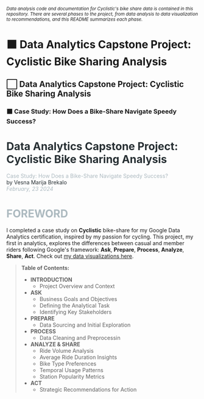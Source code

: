 <sub>*Data analysis code and documentation for Cyclistic's bike share data is contained in this repository.
There are several phases to the project, from data analysis to data visualization to recommendations, and this README summarizes each phase.*</sub>

# :black_large_square: Data Analytics Capstone Project: Cyclistic Bike Sharing Analysis
## :white_large_square: Data Analytics Capstone Project: Cyclistic Bike Sharing Analysis
### :black_large_square: Case Study: How Does a Bike-Share Navigate Speedy Success?




<h1 style="color: #272f33;">Data Analytics Capstone Project: Cyclistic Bike Sharing Analysis</h1>
<font color="#adbac0">Case Study: How Does a Bike-Share Navigate Speedy Success?</font><br>
<font style="color: #272f33;">by Vesna Marija Brekalo</font><br>
<i><font color="#adbac0">February, 23 2024</font></i>

# <font color="#adbac0">FOREWORD</font>
I completed a case study on **Cyclistic** bike-share for my Google Data Analytics certification, inspired by my passion for cycling. This project, my first in analytics, explores the differences between casual and member riders following Google's framework: **Ask**, **Prepare**, **Process**, **Analyze**, **Share**, **Act**. Check out [my data visualizations here](https://www.linkedin.com/in/vesna-marija-brekalo).

> **Table of Contents:**
> * **INTRODUCTION**
>   * Project Overview and Context 
> * **ASK**
>   * Business Goals and Objectives 
>   * Defining the Analytical Task 
>   * Identifying Key Stakeholders 
> * **PREPARE**
>   * Data Sourcing and Initial Exploration 
> * **PROCESS**
>   * Data Cleaning and Preprocessin 
> * **ANALYZE & SHARE**
>   * Ride Volume Analysis 
>   * Average Ride Duration Insights 
>   * Bike Type Preferences 
>   * Temporal Usage Patterns 
>   * Station Popularity Metrics 
> * **ACT**
>   * Strategic Recommendations for Action
